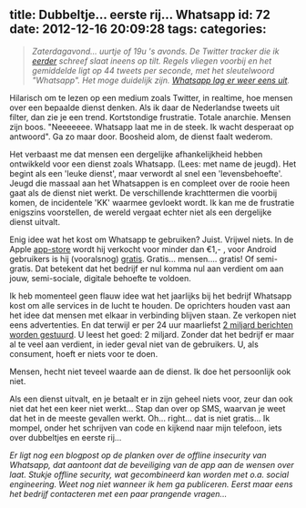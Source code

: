 title: Dubbeltje... eerste rij... Whatsapp
id: 72
date: 2012-12-16 20:09:28
tags:
categories:
---
> _Zaterdagavond... uurtje of 19u 's avonds. De Twitter tracker die ik [eerder](http://jeltelagendijk.nl/2012/12/twitter-toolkit-in-nodejs/ "Twitter toolkit in NodeJS") schreef slaat ineens op tilt. Regels vliegen voorbij en het gemiddelde ligt op 44 tweets per seconde, met het sleutelwoord "Whatsapp". Het moge duidelijk zijn. [Whatsapp lag er weer eens uit](https://twitter.com/wa_status/status/280027642789507073 "Wa_status on Twitter")._
<!--more-->

Hilarisch om te lezen op een medium zoals Twitter, in realtime, hoe mensen over een bepaalde dienst denken. Als ik daar de Nederlandse tweets uit filter, dan zie je een trend. Kortstondige frustratie. Totale anarchie. Mensen zijn boos. "Neeeeeee. Whatsapp laat me in de steek. Ik wacht desperaat op antwoord". Ga zo maar door. Boosheid alom, de dienst faalt wederom.

Het verbaast me dat mensen een dergelijke afhankelijkheid hebben ontwikkeld voor een dienst zoals Whatsapp. (Lees: met name de jeugd). Het begint als een 'leuke dienst', maar verwordt al snel een 'levensbehoefte'. Jeugd die massaal aan het Whatsappen is en compleet over de rooie heen gaat als de dienst niet werkt. De verschillende krachttermen die voorbij komen, de incidentele 'KK' waarmee gevloekt wordt. Ik kan me de frustratie enigszins voorstellen, de wereld vergaat echter niet als een dergelijke dienst uitvalt.

Enig idee wat het kost om Whatsapp te gebruiken? Juist. Vrijwel niets. In de Apple [app-store](https://itunes.apple.com/nl/app/whatsapp-messenger/id310633997?mt=8 "Whatsapp on iTunes") wordt hij verkocht voor minder dan €1,- , voor Android gebruikers is hij (vooralsnog) [gratis](https://play.google.com/store/apps/details?id=com.whatsapp&amp;hl=en "Whatsapp on Google Play"). Gratis... mensen.... gratis! Of semi-gratis. Dat betekent dat het bedrijf er nul komma nul aan verdient om aan jouw, semi-sociale, digitale behoefte te voldoen.

Ik heb momenteel geen flauw idee wat het jaarlijks bij het bedrijf Whatsapp kost om alle services in de lucht te houden. De oprichters houden vast aan het idee dat mensen met elkaar in verbinding blijven staan. Ze verkopen niet eens advertenties. En dat terwijl er per 24 uur maarliefst [2 miljard berichten worden gestuurd](http://thenextweb.com/mobile/2012/04/04/whatsapp-founder-to-operators-were-no-sms-killer-we-get-people-hooked-on-data/ "WhatsApp founder to operators: We’re no SMS-killer, we get people hooked on data"). U leest het goed: 2 miljard. Zonder dat het bedrijf er maar al te veel aan verdient, in ieder geval niet van de gebruikers. U, als consument, hoeft er niets voor te doen.

Mensen, hecht niet teveel waarde aan de dienst. Ik doe het persoonlijk ook niet.

Als een dienst uitvalt, en je betaalt er in zijn geheel niets voor, zeur dan ook niet dat het een keer niet werkt... Stap dan over op SMS, waarvan je weet dat het in de meeste gevallen werkt. Oh... right... dat is niet gratis... Ik mompel, onder het schrijven van code en kijkend naar mijn telefoon, iets over dubbeltjes en eerste rij...

_Er ligt nog een blogpost op de planken over de offline insecurity van Whatsapp, dat aantoont dat de beveiliging van de app aan de wensen over laat. Stukje offline security, wat gecombineerd kan worden met o.a. social engineering. Weet nog niet wanneer ik hem ga publiceren. Eerst maar eens het bedrijf contacteren met een paar prangende vragen..._